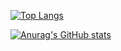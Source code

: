 
[![Top Langs](https://github-readme-stats.vercel.app/api/top-langs/?username=therbta&exclude_repo=github-readme-stats,anuraghazra.github.io)](https://github.com/anuraghazra/github-readme-stats)

[![Anurag's GitHub stats](https://github-readme-stats.vercel.app/api?username=therbta&show_icons=true&theme=radical)](https://github.com/anuraghazra/github-readme-stats)
